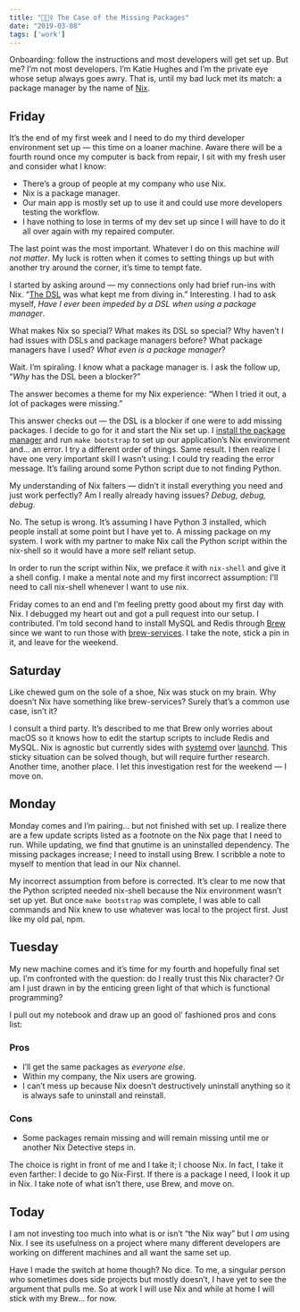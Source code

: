 ```yaml
---
title: "🕵🏼‍♀️ The Case of the Missing Packages"
date: "2019-03-08"
tags: ['work']
---
```


Onboarding: follow the instructions and most developers will get set up. But me? I’m not most developers. I’m Katie Hughes and I’m the private eye whose setup always goes awry. That is, until my bad luck met its match: a package manager by the name of [Nix](https://nixos.org/nix/).

## Friday

It’s the end of my first week and I need to do my third developer environment set up — this time on a loaner machine. Aware there will be a fourth round once my computer is back from repair, I sit with my fresh user and consider what I know:

- There’s a group of people at my company who use Nix.
- Nix is a package manager.
- Our main app is mostly set up to use it and could use more developers testing the workflow.
- I have nothing to lose in terms of my dev set up since I will have to do it all over again with my repaired computer.

The last point was the most important. Whatever I do on this machine _will not matter_. My luck is rotten when it comes to setting things up but with another try around the corner, it’s time to tempt fate.

I started by asking around — my connections only had brief run-ins with Nix. “[The DSL](https://nixos.org/nix/manual/#chap-writing-nix-expressions) was what kept me from diving in.” Interesting. I had to ask myself, _Have I ever been impeded by a DSL when using a package manager_.

What makes Nix so special? What makes its DSL so special? Why haven’t I had issues with DSLs and package managers before? What package managers have I used? _What even is a package manager_?

Wait. I’m spiraling. I know what a package manager is. I ask the follow up, “_Why_ has the DSL been a blocker?”

The answer becomes a theme for my Nix experience: “When I tried it out, a lot of packages were missing.”

This answer checks out — the DSL is a blocker if one were to add missing packages. I decide to go for it and start the Nix set up. I [install the package manager](https://nixos.org/nix/download.html) and run `make bootstrap` to set up our application’s Nix environment and… an error. I try a different order of things. Same result. I then realize I have one very important skill I wasn’t using: I could try reading the error message. It’s failing around some Python script due to not finding Python.

My understanding of Nix falters — didn’t it install everything you need and just work perfectly? Am I really already having issues? _Debug, debug, debug_.

No. The setup is wrong. It’s assuming I have Python 3 installed, which people install at some point but I have yet to. A missing package on my system. I work with my partner to make Nix call the Python script within the nix-shell so it would have a more self reliant setup.

In order to run the script within Nix, we preface it with `nix-shell` and give it a shell config. I make a mental note and my first incorrect assumption: I’ll need to call nix-shell whenever I want to use nix.

Friday comes to an end and I’m feeling pretty good about my first day with Nix. I debugged my heart out and got a pull request into our setup. I contributed. I’m told second hand to install MySQL and Redis through [Brew](https://brew.sh/) since we want to run those with [brew-services](https://github.com/Homebrew/homebrew-services). I take the note, stick a pin in it, and leave for the weekend.

## Saturday

Like chewed gum on the sole of a shoe, Nix was stuck on my brain. Why doesn’t Nix have something like brew-services? Surely that’s a common use case, isn’t it?

I consult a third party. It’s described to me that Brew only worries about macOS so it knows how to edit the startup scripts to include Redis and MySQL. Nix is agnostic but currently sides with [systemd](https://en.wikipedia.org/wiki/Systemd) over [launchd](https://en.wikipedia.org/wiki/Launchd). This sticky situation can be solved though, but will require further research. Another time, another place. I let this investigation rest for the weekend — I move on.

## Monday

Monday comes and I’m pairing… but not finished with set up. I realize there are a few update scripts listed as a footnote on the Nix page that I need to run. While updating, we find that gnutime is an uninstalled dependency. The missing packages increase; I need to install using Brew. I scribble a note to myself to mention that lead in our Nix channel.

My incorrect assumption from before is corrected. It’s clear to me now that the Python scripted needed nix-shell because the Nix environment wasn’t set up yet. But once `make bootstrap` was complete, I was able to call commands and Nix knew to use whatever was local to the project first. Just like my old pal, npm.

## Tuesday

My new machine comes and it’s time for my fourth and hopefully final set up. I’m confronted with the question: do I really trust this Nix character? Or am I just drawn in by the enticing green light of that which is functional programming?

I pull out my notebook and draw up an good ol’ fashioned pros and cons list:

### Pros

- I’ll get the same packages as _everyone else_.
- Within my company, the Nix users are growing.
- I can’t mess up because Nix doesn’t destructively uninstall anything so it is always safe to uninstall and reinstall.

### Cons

- Some packages remain missing and will remain missing until me or another Nix Detective steps in.

The choice is right in front of me and I take it; I choose Nix. In fact, I take it even farther: I decide to go Nix-First. If there is a package I need, I look it up in Nix. I take note of what isn’t there, use Brew, and move on.

## Today

I am not investing too much into what is or isn’t “the Nix way” but I _am_ using Nix. I see its usefulness on a project where many different developers are working on different machines and all want the same set up.

Have I made the switch at home though? No dice. To me, a singular person who sometimes does side projects but mostly doesn’t, I have yet to see the argument that pulls me. So at work I will use Nix and while at home I will stick with my Brew… for now.
